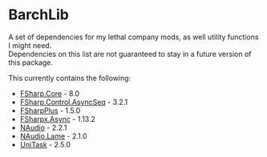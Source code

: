 # BarchLib

A set of dependencies for my lethal company mods, as well utility functions I might need.  
Dependencies on this list are not guaranteed to stay in a future version of this package.

This currently contains the following:
- [FSharp.Core](https://fsharp.org/) - 8.0
- [FSharp.Control.AsyncSeq](https://fsprojects.github.io/FSharp.Control.AsyncSeq/) - 3.2.1
- [FSharpPlus](https://github.com/fsprojects/FSharpPlus) - 1.5.0
- [FSharpx.Async](https://github.com/fsprojects/FSharpx.Async) - 1.13.2
- [NAudio](https://github.com/naudio/NAudio) - 2.2.1
- [NAudio.Lame](https://github.com/Corey-M/NAudio.Lame) - 2.1.0
- [UniTask](https://github.com/Cysharp/UniTask) - 2.5.0